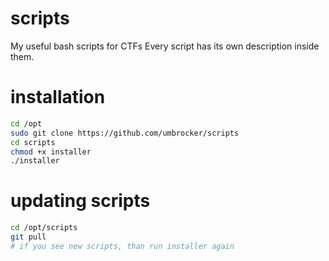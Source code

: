 # scripts
My useful bash scripts for CTFs
Every script has its own description inside them.

# installation
```bash
cd /opt
sudo git clone https://github.com/umbrocker/scripts
cd scripts
chmod +x installer
./installer
```

# updating scripts
```bash
cd /opt/scripts
git pull
# if you see new scripts, than run installer again
```
